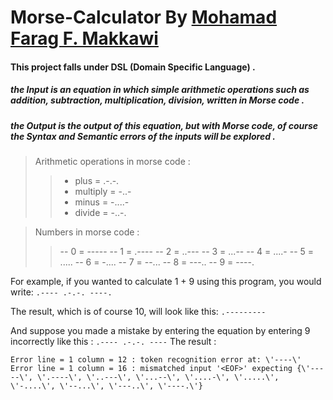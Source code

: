 # Morse-Calculator By [Mohamad Farag F. Makkawi](https://github.com/Makkawi011)

#### This project falls under DSL (Domain Specific Language) .
##### the **Input** is an equation in which simple arithmetic operations such as addition, subtraction, multiplication, division, written in Morse code .
##### the **Output** is the output of this equation, but with Morse code, of course the Syntax and Semantic errors of the inputs will be explored .

> Arithmetic operations in morse code  : 
>> - plus =  .-.-. 
>> - multiply =  -..-
>> - minus =  -....-
>> - divide =  -..-.
          
> Numbers in morse code  :       
>> -- 0 = -----
>> -- 1 = .----
>> -- 2 = ..---
>> -- 3 = ...--
>> -- 4 = ....-
>> -- 5 = .....
>> -- 6 = -....
>> -- 7 = --...
>> -- 8 = ---..
>> -- 9 = ----.
 
For example, if you wanted to calculate 1 + 9 using this program, you would write:    ```.---- .-.-. ----.```

The result, which is of course 10, will look like this:    ```.---------```

And suppose you made a mistake by entering the equation by entering 9 incorrectly like this :     ```.---- .-.-. ----```
The result :
```
Error line = 1 column = 12 : token recognition error at: \'----\'
Error line = 1 column = 16 : mismatched input '<EOF>' expecting {\'-----\', \'.----\', \'..---\', \'...--\', \'....-\', \'.....\', \'-....\', \'--...\', \'---..\', \'----.\'}
```
